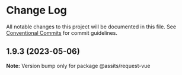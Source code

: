 # Change Log

All notable changes to this project will be documented in this file.
See [Conventional Commits](https://conventionalcommits.org) for commit guidelines.

## 1.9.3 (2023-05-06)

**Note:** Version bump only for package @assits/request-vue
